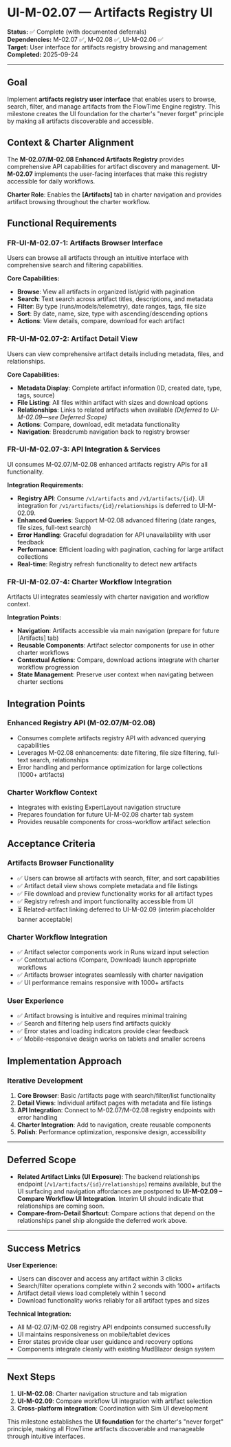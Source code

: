 # UI-M-02.07 — Artifacts Registry UI

**Status:** ✅ Complete (with documented deferrals)  
**Dependencies:** M-02.07 ✅, M-02.08 ✅, UI-M-02.06 ✅  
**Target:** User interface for artifacts registry browsing and management  
**Completed:** 2025-09-24

---

## Goal

Implement **artifacts registry user interface** that enables users to browse, search, filter, and manage artifacts from the FlowTime Engine registry. This milestone creates the UI foundation for the charter's "never forget" principle by making all artifacts discoverable and accessible.

## Context & Charter Alignment

The **M-02.07/M-02.08 Enhanced Artifacts Registry** provides comprehensive API capabilities for artifact discovery and management. **UI-M-02.07** implements the user-facing interfaces that make this registry accessible for daily workflows.

**Charter Role**: Enables the **[Artifacts]** tab in charter navigation and provides artifact browsing throughout the charter workflow.

## Functional Requirements

### **FR-UI-M-02.07-1: Artifacts Browser Interface**
Users can browse all artifacts through an intuitive interface with comprehensive search and filtering capabilities.

**Core Capabilities:**
- **Browse**: View all artifacts in organized list/grid with pagination
- **Search**: Text search across artifact titles, descriptions, and metadata
- **Filter**: By type (runs/models/telemetry), date ranges, tags, file size
- **Sort**: By date, name, size, type with ascending/descending options
- **Actions**: View details, compare, download for each artifact
### **FR-UI-M-02.07-2: Artifact Detail View**
Users can view comprehensive artifact details including metadata, files, and relationships.

**Core Capabilities:**
- **Metadata Display**: Complete artifact information (ID, created date, type, tags, source)
- **File Listing**: All files within artifact with sizes and download options
- **Relationships**: Links to related artifacts when available *(Deferred to UI-M-02.09—see Deferred Scope)*
- **Actions**: Compare, download, edit metadata functionality
- **Navigation**: Breadcrumb navigation back to registry browser
                                
### **FR-UI-M-02.07-3: API Integration & Services**
UI consumes M-02.07/M-02.08 enhanced artifacts registry APIs for all functionality.

**Integration Requirements:**
- **Registry API**: Consume `/v1/artifacts` and `/v1/artifacts/{id}`. UI integration for `/v1/artifacts/{id}/relationships` is deferred to UI-M-02.09.
- **Enhanced Queries**: Support M-02.08 advanced filtering (date ranges, file sizes, full-text search)
- **Error Handling**: Graceful degradation for API unavailability with user feedback
- **Performance**: Efficient loading with pagination, caching for large artifact collections
- **Real-time**: Registry refresh functionality to detect new artifacts

### **FR-UI-M-02.07-4: Charter Workflow Integration**
Artifacts UI integrates seamlessly with charter navigation and workflow context.

**Integration Points:**
- **Navigation**: Artifacts accessible via main navigation (prepare for future [Artifacts] tab)
- **Reusable Components**: Artifact selector components for use in other charter workflows
- **Contextual Actions**: Compare, download actions integrate with charter workflow progression
- **State Management**: Preserve user context when navigating between charter sections


## Integration Points

### **Enhanced Registry API (M-02.07/M-02.08)**
- Consumes complete artifacts registry API with advanced querying capabilities
- Leverages M-02.08 enhancements: date filtering, file size filtering, full-text search, relationships
- Error handling and performance optimization for large collections (1000+ artifacts)

### **Charter Workflow Context**
- Integrates with existing ExpertLayout navigation structure
- Prepares foundation for future UI-M-02.08 charter tab system
- Provides reusable components for cross-workflow artifact selection

## Acceptance Criteria

### **Artifacts Browser Functionality**
- ✅ Users can browse all artifacts with search, filter, and sort capabilities
- ✅ Artifact detail view shows complete metadata and file listings
- ✅ File download and preview functionality works for all artifact types
- ✅ Registry refresh and import functionality accessible from UI
- ⏳ Related-artifact linking deferred to UI-M-02.09 (interim placeholder banner acceptable)

### **Charter Workflow Integration**
- ✅ Artifact selector components work in Runs wizard input selection
- ✅ Contextual actions (Compare, Download) launch appropriate workflows
- ✅ Artifacts browser integrates seamlessly with charter navigation
- ✅ UI performance remains responsive with 1000+ artifacts

### **User Experience**
- ✅ Artifact browsing is intuitive and requires minimal training
- ✅ Search and filtering help users find artifacts quickly
- ✅ Error states and loading indicators provide clear feedback
- ✅ Mobile-responsive design works on tablets and smaller screens

## Implementation Approach

### **Iterative Development**
1. **Core Browser**: Basic /artifacts page with search/filter/list functionality
2. **Detail Views**: Individual artifact pages with metadata and file listings  
3. **API Integration**: Connect to M-02.07/M-02.08 registry endpoints with error handling
4. **Charter Integration**: Add to navigation, create reusable components
5. **Polish**: Performance optimization, responsive design, accessibility

---

## Deferred Scope

- **Related Artifact Links (UI Exposure)**: The backend relationships endpoint (`/v1/artifacts/{id}/relationships`) remains available, but the UI surfacing and navigation affordances are postponed to **UI-M-02.09 – Compare Workflow UI Integration**. Interim UI should indicate that relationships are coming soon.
- **Compare-from-Detail Shortcut**: Compare actions that depend on the relationships panel ship alongside the deferred work above.

---

## Success Metrics

**User Experience:**
- Users can discover and access any artifact within 3 clicks
- Search/filter operations complete within 2 seconds with 1000+ artifacts
- Artifact detail views load completely within 1 second
- Download functionality works reliably for all artifact types and sizes

**Technical Integration:**
- All M-02.07/M-02.08 registry API endpoints consumed successfully
- UI maintains responsiveness on mobile/tablet devices
- Error states provide clear user guidance and recovery options
- Components integrate cleanly with existing MudBlazor design system

---

## Next Steps

1. **UI-M-02.08**: Charter navigation structure and tab migration  
2. **UI-M-02.09**: Compare workflow UI integration with artifact selection
3. **Cross-platform integration**: Coordination with Sim UI development

This milestone establishes the **UI foundation** for the charter's "never forget" principle, making all FlowTime artifacts discoverable and manageable through intuitive interfaces.
